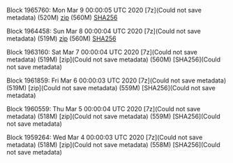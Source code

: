 Block 1965760: Mon Mar  9 00:00:05 UTC 2020 [7z](Could not save metadata) (520M) [zip]() (560M) [SHA256]()

Block 1964458: Sun Mar  8 00:00:04 UTC 2020 [7z](Could not save metadata) (519M) [zip]() (560M) [SHA256]()

Block 1963160: Sat Mar  7 00:00:04 UTC 2020 [7z](Could not save metadata) (519M) [zip](Could not save metadata) (560M) [SHA256](Could not save metadata)

Block 1961859: Fri Mar  6 00:00:03 UTC 2020 [7z](Could not save metadata) (519M) [zip](Could not save metadata) (559M) [SHA256](Could not save metadata)

Block 1960559: Thu Mar  5 00:00:04 UTC 2020 [7z](Could not save metadata) (518M) [zip](Could not save metadata) (559M) [SHA256](Could not save metadata)

Block 1959264: Wed Mar  4 00:00:03 UTC 2020 [7z](Could not save metadata) (518M) [zip](Could not save metadata) (558M) [SHA256](Could not save metadata)
